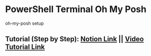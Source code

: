 # PowerShell Terminal Oh My Posh

oh-my-posh setup

## Tutorial (Step by Step): [Notion Link](https://salman-ahamad.notion.site/Terminal-b3dbb4f5ef1f4665ac0e74e0a56e4d03) || [Video Tutorial Link](https://youtu.be/JPYW1rjY9oc)
